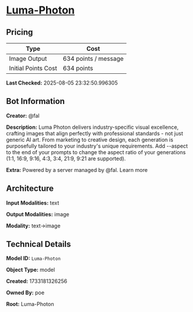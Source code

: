 # [Luma-Photon](https://poe.com/Luma-Photon)

## Pricing

| Type | Cost |
|------|------|
| Image Output | 634 points / message |
| Initial Points Cost | 634 points |

**Last Checked:** 2025-08-05 23:32:50.996305


## Bot Information

**Creator:** @fal

**Description:** Luma Photon delivers industry-specific visual excellence, crafting images that align perfectly with professional standards - not just generic AI art. From marketing to creative design, each generation is purposefully tailored to your industry's unique requirements. Add --aspect to the end of your prompts to change the aspect ratio of your generations (1:1, 16:9, 9:16, 4:3, 3:4, 21:9, 9:21 are supported).

**Extra:** Powered by a server managed by @fal. Learn more


## Architecture

**Input Modalities:** text

**Output Modalities:** image

**Modality:** text->image


## Technical Details

**Model ID:** `Luma-Photon`

**Object Type:** model

**Created:** 1733181326256

**Owned By:** poe

**Root:** Luma-Photon
